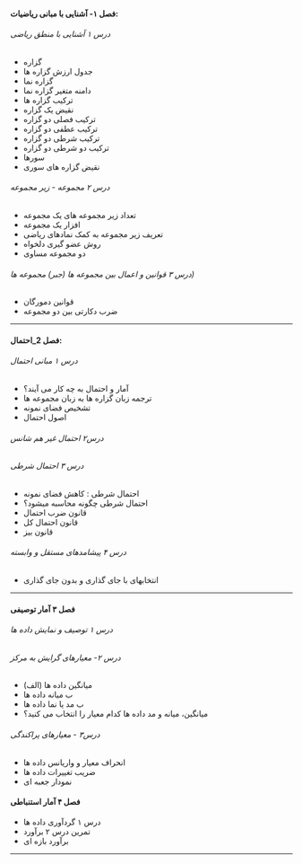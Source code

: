 #### فصل ۱- آشنایی با مبانی ریاضیات:
###### درس ۱ آشنایی با منطق ریاضی
- گزاره
- جدول ارزش گزاره ها 
- گزاره نما 
- دامنه متغیر گزاره نما
- ترکیب گزاره ها 
- نقیض یک گزاره
- ترکیب فصلی دو گزاره
- ترکیب عطفی دو گزاره 
- ترکیب شرطی دو گزاره 
- ترکیب دو شرطی دو گزاره
- سورها
- نقیض گزاره های سوری
###### درس ۲ مجموعه - زیر مجموعه
- تعداد زیر مجموعه های یک مجموعه
- افزار یک مجموعه
- تعریف زیر مجموعه به کمک نمادهای ریاضی
- روش عضو گیری دلخواه
- دو مجموعه مساوی
###### درس ۳ قوانین و اعمال بین مجموعه ها (جبر) مجموعه ها)

- قوانین دمورگان
- ضرب دکارتی بین دو مجموعه
------
#### فصل 2_احتمال:
###### درس ۱ مبانی احتمال
- آمار و احتمال به چه کار می آیند؟
- ترجمه زبان گزاره ها به زبان مجموعه ها
- تشخیص فضای نمونه
- اصول احتمال
###### درس۲ احتمال غیر هم شانس
###### درس ۳ احتمال شرطی
- احتمال شرطی : کاهش فضای نمونه
- احتمال شرطی چگونه محاسبه میشود؟
- قانون ضرب احتمال
- قانون احتمال كل
- قانون بیز
###### درس ۴ پیشامدهای مستقل و وابسته
- انتخابهای با جای گذاری و بدون جای گذاری
---
#### فصل ۳ آمار توصیفی

###### درس ۱ توصیف و نمایش داده ها

###### درس ۲- معیارهای گرایش به مرکز
- (الف) میانگین داده ها
- ب میانه داده ها
- ب مد یا نما داده ها
- میانگین، میانه و مد داده ها کدام معیار را انتخاب می کنید؟
###### درس۳ - معیارهای پراکندگی
- انحراف معیار و واریانس داده ها
- ضریب تغییرات داده ها
- نمودار جعبه ای
#### فصل ۴ آمار استنباطی
- درس ۱ گردآوری داده ها
- تمرین درس ۲ برآورد
- برآورد بازه ای
-----
